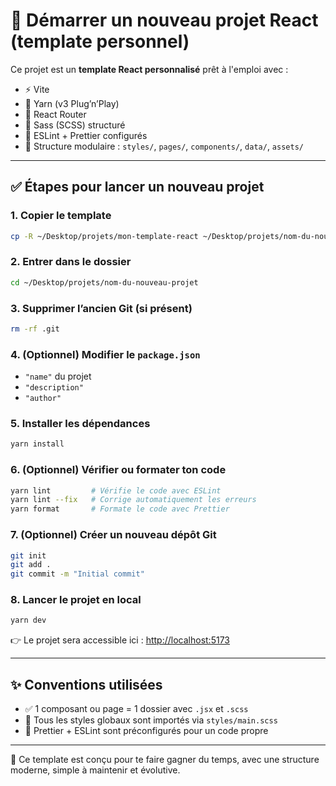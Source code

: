# 🚀 Démarrer un nouveau projet React (template personnel)

Ce projet est un **template React personnalisé** prêt à l'emploi avec :

- ⚡ Vite
- 🧶 Yarn (v3 Plug’n’Play)
- 🔀 React Router
- 🎨 Sass (SCSS) structuré
- 🧹 ESLint + Prettier configurés
- 🧱 Structure modulaire : `styles/`, `pages/`, `components/`, `data/`, `assets/`

---

## ✅ Étapes pour lancer un nouveau projet

### 1. Copier le template
```bash
cp -R ~/Desktop/projets/mon-template-react ~/Desktop/projets/nom-du-nouveau-projet
```

### 2. Entrer dans le dossier
```bash
cd ~/Desktop/projets/nom-du-nouveau-projet
```

### 3. Supprimer l’ancien Git (si présent)
```bash
rm -rf .git
```

### 4. (Optionnel) Modifier le `package.json`
- `"name"` du projet
- `"description"`
- `"author"`

### 5. Installer les dépendances
```bash
yarn install
```

### 6. (Optionnel) Vérifier ou formater ton code
```bash
yarn lint         # Vérifie le code avec ESLint
yarn lint --fix   # Corrige automatiquement les erreurs
yarn format       # Formate le code avec Prettier
```

### 7. (Optionnel) Créer un nouveau dépôt Git
```bash
git init
git add .
git commit -m "Initial commit"
```

### 8. Lancer le projet en local
```bash
yarn dev
```

👉 Le projet sera accessible ici : [http://localhost:5173](http://localhost:5173)

---

## ✨ Conventions utilisées

- ✅ 1 composant ou page = 1 dossier avec `.jsx` et `.scss`
- 🎯 Tous les styles globaux sont importés via `styles/main.scss`
- 🔧 Prettier + ESLint sont préconfigurés pour un code propre

---

🧠 Ce template est conçu pour te faire gagner du temps, avec une structure moderne, simple à maintenir et évolutive.
